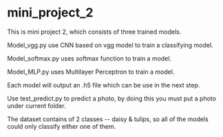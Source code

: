 # mini_project_2
This is mini project 2, which consists of three trained models. 

Model_vgg.py use CNN based on vgg model to train a classifying model. 

Model_softmax.py uses softmax function to train a model.

Model_MLP.py uses Multilayer Perceptron to train a model.

Each model will output an .h5 file which can be use in the next step.

Use test_predict.py to predict a photo, by doing this you must put a photo under current folder.

The dataset contains of 2 classes -- daisy & tulips, so all of the models could only classify either one of them.
